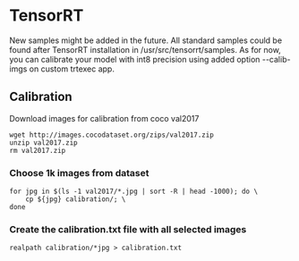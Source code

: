 # TensorRT
New samples might be added in the future. All standard samples could be found after TensorRT installation in /usr/src/tensorrt/samples. As for now, you can calibrate your model with int8 precision using added option --calib-imgs on custom trtexec app.
## Calibration
Download images for calibration from coco val2017
```
wget http://images.cocodataset.org/zips/val2017.zip
unzip val2017.zip
rm val2017.zip
```
### Choose 1k images from dataset 
```
for jpg in $(ls -1 val2017/*.jpg | sort -R | head -1000); do \
    cp ${jpg} calibration/; \
done
```
### Create the calibration.txt file with all selected images
```
realpath calibration/*jpg > calibration.txt
```

